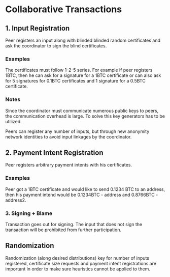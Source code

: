 # Collaborative Transactions

## 1. Input Registration

Peer registers an input along with blinded blinded random certificates and ask the coordinator to sign the blind certificates.  

### Examples

The certificates must follow 1-2-5 series. For example if peer registers 1BTC, then he can ask for a signature for a 1BTC certificate or can also ask for 5 signatures for 0.1BTC certificates and 1 signature for a 0.5BTC certificate.  

### Notes

Since the coordinator must communicate numerous public keys to peers, the communication overhead is large. To solve this key generators has to be utilized.

Peers can register any number of inputs, but through new anonymity network identities to avoid input linkages by the coordinator.

## 2. Payment Intent Registration

Peer registers arbitrary payment intents with his certificates.

### Examples

Peer got a 1BTC certificate and would like to send 0.1234 BTC to an address, then his payment intend would be 0.1234BTC - address and 0.8766BTC - address2.  

### 3. Signing + Blame

Transaction goes out for signing. The input that does not sign the transaction will be prohibited from further participation.

## Randomization

Randomization (along desired distributions) key for number of inputs registered, certificate size requests and payment intent registrations are important in order to make sure heuristics cannot be applied to them.
